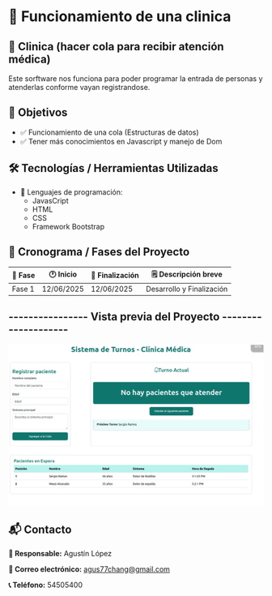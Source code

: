 # 🚀 Funcionamiento de una clinica

## 📝 Clinica (hacer cola para recibir atención médica)
Este sorftware nos funciona para poder programar la entrada de personas y atenderlas conforme vayan registrandose.

## 🎯 Objetivos
- ✅ Funcionamiento de una cola (Estructuras de datos)
- ✅ Tener más conocimientos en Javascript y manejo de Dom


## 🛠️ Tecnologías / Herramientas Utilizadas
- 🧪 Lenguajes de programación:
    - JavasCript
    - HTML
    - CSS
    - Framework Bootstrap
## 📅 Cronograma / Fases del Proyecto
| 🔢 Fase            | 🕐 Inicio       | 🛑 Finalización | 🗒️ Descripción breve       |
|-------------------|----------------|----------------|-------------------------------|
| Fase 1            | 12/06/2025      | 12/06/2025      | Desarrollo y Finalización     |

## ---------------- Vista previa del Proyecto --------------------

![Clinica](./img/img.png)


## 📬 Contacto
**👤 Responsable:** Agustín López

**📧 Correo electrónico:** agus77chang@gmail.com  

**📞 Teléfono:** 54505400 

